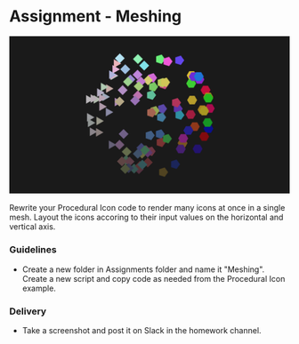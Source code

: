 # Assignment - Meshing


![Splash](Assets/Meshing.png)

Rewrite your Procedural Icon code to render many icons at once in a single mesh. Layout the icons accoring to their input values on the horizontal and vertical axis.

### Guidelines
- Create a new folder in Assignments folder and name it "Meshing". Create a new script and copy code as needed from the Procedural Icon example.

### Delivery
- Take a screenshot and post it on Slack in the homework channel.
